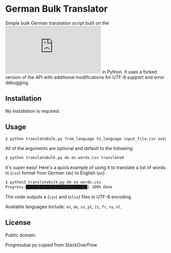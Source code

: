 German Bulk Translator
=========

Simple bulk German translation script built on the ![rbaron/dict.cc.py API](https://github.com/rbaron/dict.cc.py) in Python. It uses a forked version of the API with additional modifications for UTF-8 support and error debugging.

Installation
------------

No installation is required. 

Usage
-----

```bash
$ python translatebulk.py from_language to_language input_file.csv output_file_name
```

All of the arguments are optional and default to the following:
```bash
$ python translatebulk.py de en words.csv translated
```

It's super easy! Here's a quick example of using it to translate a list of words in (`csv`) format from German (`de`) to English (`en`):

```bash
$ python3 translatebulk.py de en words.csv
Progress:███████████████████████████| 100% Done
```

The code outputs a (`csv`) and (`xlsx`) files in UTF-8 encoding.

Available languages include: `en`, `de`, `sv`, `pt`, `it`, `fr`, `ro`, `nl`.

License
-------

Public domain.

Progressbar.py copied from StackOverFlow
